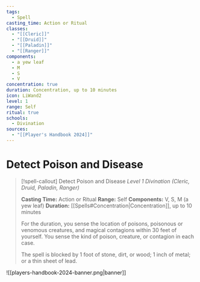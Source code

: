 ```yaml
---
tags:
  - Spell
casting_time: Action or Ritual
classes:
  - "[[Cleric]]"
  - "[[Druid]]"
  - "[[Paladin]]"
  - "[[Ranger]]"
components:
  - a yew leaf
  - M
  - S
  - V
concentration: true
duration: Concentration, up to 10 minutes
icon: LiWand2
level: 1
range: Self
ritual: true
schools:
  - Divination
sources:
  - "[[Player's Handbook 2024]]"
---
```


# Detect Poison and Disease

>[!spell-callout] Detect Poison and Disease
>_Level 1 Divination (Cleric, Druid, Paladin, Ranger)_
>
>**Casting Time:** Action or Ritual
>**Range:** Self
>**Components:** V, S, M (a yew leaf)
>**Duration:** [[Spells#Concentration\|Concentration]], up to 10 minutes
>
>For the duration, you sense the location of poisons, poisonous or venomous creatures, and magical contagions within 30 feet of yourself. You sense the kind of poison, creature, or contagion in each case.
>
>The spell is blocked by 1 foot of stone, dirt, or wood; 1 inch of metal; or a thin sheet of lead.


![[players-handbook-2024-banner.png|banner]]
